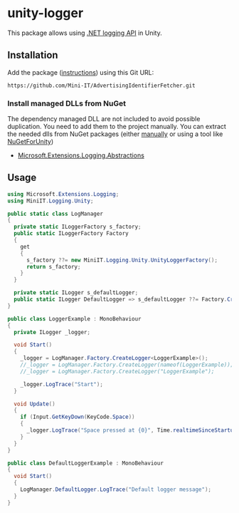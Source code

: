 # unity-logger
This package allows using [.NET logging API](https://learn.microsoft.com/en-us/dotnet/core/extensions/logging) in Unity.

## Installation
Add the package ([instructions](https://docs.unity3d.com/Manual/upm-ui-giturl.html)) using this Git URL:
```
https://github.com/Mini-IT/AdvertisingIdentifierFetcher.git
```
### Install managed DLLs from NuGet
The dependency managed DLL are not included to avoid possible duplication. You need to add them to the project manually. You can extract the needed dlls from NuGet packages (either [manually](https://stackoverflow.com/a/61187711) or using a tool like [NuGetForUnity](https://github.com/GlitchEnzo/NuGetForUnity))
* [Microsoft.Extensions.Logging.Abstractions](https://www.nuget.org/packages/Microsoft.Extensions.Logging.Abstractions/7.0.1)

## Usage
```cs
using Microsoft.Extensions.Logging;
using MiniIT.Logging.Unity;

public static class LogManager
{
  private static ILoggerFactory s_factory;
  public static ILoggerFactory Factory
  {
    get
    {
      s_factory ??= new MiniIT.Logging.Unity.UnityLoggerFactory();
      return s_factory;
    }
  }

  private static ILogger s_defaultLogger;
  public static ILogger DefaultLogger => s_defaultLogger ??= Factory.CreateLogger("");
}

public class LoggerExample : MonoBehaviour
{
  private ILogger _logger;

  void Start()
  {
    _logger = LogManager.Factory.CreateLogger<LoggerExample>();         // category is the full class name
    //_logger = LogManager.Factory.CreateLogger(nameof(LoggerExample)); // category is the short class name
    //_logger = LogManager.Factory.CreateLogger("LoggerExample");       // custom category

    _logger.LogTrace("Start");
  }

  void Update()
  {
    if (Input.GetKeyDown(KeyCode.Space))
    {
      _logger.LogTrace("Space pressed at {0}", Time.realtimeSinceStartup);
    }
  }
}

public class DefaultLoggerExample : MonoBehaviour
{
  void Start()
  {
    LogManager.DefaultLogger.LogTrace("Default logger message");
  }
}
```
